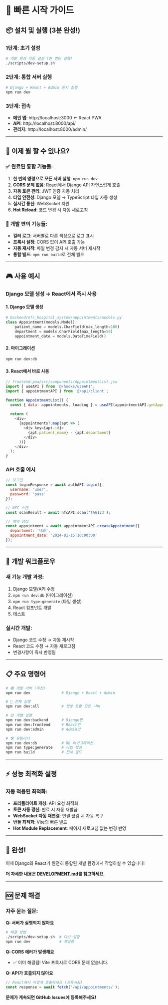 # 🚀 빠른 시작 가이드

## 📦 설치 및 실행 (3분 완성!)

### 1단계: 초기 설정
```bash
# 개발 환경 자동 설정 (한 번만 실행)
./scripts/dev-setup.sh
```

### 2단계: 통합 서버 실행
```bash
# Django + React + Admin 동시 실행
npm run dev
```

### 3단계: 접속
- **메인 앱**: http://localhost:3000 ← React PWA
- **API**: http://localhost:8000/api/
- **관리자**: http://localhost:8000/admin/

---

## 🎯 이제 뭘 할 수 있나요?

### ✅ 완료된 통합 기능들:
1. **한 번의 명령으로 모든 서버 실행**: `npm run dev`
2. **CORS 문제 없음**: React에서 Django API 자연스럽게 호출
3. **자동 토큰 관리**: JWT 인증 자동 처리
4. **타입 안전성**: Django 모델 → TypeScript 타입 자동 생성
5. **실시간 통신**: WebSocket 지원
6. **Hot Reload**: 코드 변경 시 자동 새로고침

### 🔧 개발 편의 기능들:
- **컬러 로그**: 서버별로 다른 색상으로 로그 표시
- **프록시 설정**: CORS 없이 API 호출 가능
- **자동 재시작**: 파일 변경 감지 시 자동 서버 재시작
- **통합 빌드**: `npm run build`로 전체 빌드

---

## 🎮 사용 예시

### Django 모델 생성 → React에서 즉시 사용

#### 1. Django 모델 생성
```python
# backend/nfc_hospital_system/appointments/models.py
class Appointment(models.Model):
    patient_name = models.CharField(max_length=100)
    department = models.CharField(max_length=50)
    appointment_date = models.DateTimeField()
```

#### 2. 마이그레이션
```bash
npm run dev:db
```

#### 3. React에서 바로 사용
```javascript
// frontend-pwa/src/components/AppointmentList.jsx
import { useAPI } from '@/hooks/useAPI';
import { appointmentAPI } from '@/api/client';

function AppointmentList() {
  const { data: appointments, loading } = useAPI(appointmentAPI.getAppointments);
  
  return (
    <div>
      {appointments?.map(apt => (
        <div key={apt.id}>
          {apt.patient_name} - {apt.department}
        </div>
      ))}
    </div>
  );
}
```

### API 호출 예시
```javascript
// 로그인
const loginResponse = await authAPI.login({
  username: 'user',
  password: 'pass'
});

// NFC 스캔
const scanResult = await nfcAPI.scan('TAG123');

// 예약 생성
const appointment = await appointmentAPI.createAppointment({
  department: '내과',
  appointment_date: '2024-01-15T10:00:00'
});
```

---

## 🔄 개발 워크플로우

### 새 기능 개발 과정:
1. Django 모델/API 수정
2. `npm run dev:db` (마이그레이션)
3. `npm run type:generate` (타입 생성)
4. React 컴포넌트 개발
5. 테스트

### 실시간 개발:
- Django 코드 수정 → 자동 재시작
- React 코드 수정 → 자동 새로고침
- 변경사항이 즉시 반영됨

---

## 📋 주요 명령어

```bash
# 🟢 개발 서버 (추천)
npm run dev              # Django + React + Admin

# 🔵 전체 실행
npm run dev:all          # 챗봇 포함 모든 서버

# 🟡 개별 실행
npm run dev:backend      # Django만
npm run dev:frontend     # React만
npm run dev:admin        # Admin만

# 🛠️ 유틸리티
npm run dev:db           # DB 마이그레이션
npm run type:generate    # 타입 생성
npm run build            # 전체 빌드
```

---

## ⚡ 성능 최적화 설정

### 자동 적용된 최적화:
- **프리플라이트 캐싱**: API 요청 최적화
- **토큰 자동 갱신**: 만료 시 자동 재발급  
- **WebSocket 자동 재연결**: 연결 끊김 시 자동 복구
- **번들 최적화**: Vite의 빠른 빌드
- **Hot Module Replacement**: 페이지 새로고침 없는 변경 반영

---

## 🎉 완성!

이제 Django와 React가 완전히 통합된 개발 환경에서 작업하실 수 있습니다!

**더 자세한 내용은 [DEVELOPMENT.md](./DEVELOPMENT.md)를 참고하세요.**

---

## 🆘 문제 해결

### 자주 묻는 질문:

**Q: 서버가 실행되지 않아요**
```bash
# 해결 방법
./scripts/dev-setup.sh  # 다시 설정
npm run dev             # 재실행
```

**Q: CORS 에러가 발생해요**
- ✅ 이미 해결됨! Vite 프록시로 CORS 문제 없습니다.

**Q: API가 호출되지 않아요**
```javascript
// React에서 이렇게 호출하세요 (프록시됨)
const response = await fetch('/api/appointments/');
```

**문제가 계속되면 GitHub Issues에 등록해주세요!**